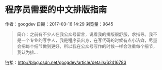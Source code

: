 # 程序员需要的中文排版指南
作者：googdev
日期：2017-03-16 14:29
浏览量：9645
> 简介：之前有不少人在我公众号留言，说看我的排版很舒服，求指导。我不是一个专业的写字人，我是程序员出身，在写代码的时候有点小洁癖，尽量会把每个细节做到更好，所以我在公众号写作的时候一样会注重每个细节，我认为排...

 链接：http://blog.csdn.net/googdev/article/details/62416783
